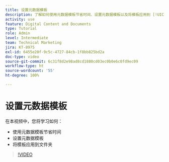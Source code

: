 ```yaml
---
title: 设置元数据模板
description: 了解如何使用元数据模板节省时间、设置元数据模板以及将模板应用到 [!UICONTROL Workfront DAM] 内的文件夹。
activity: use
feature: Digital Content and Documents
type: Tutorial
role: Admin
level: Intermediate
team: Technical Marketing
jira: KT-8975
exl-id: 6455e20f-9c5c-4727-84cb-1f8bb825bd2a
doc-type: video
source-git-commit: 6c31f8d2e98ad8cd1880cd03ec0b0e6c0fd9ec09
workflow-type: ht
source-wordcount: '55'
ht-degree: 100%

---
```


# 设置元数据模板

在本视频中，您将学习如何：

* 使用元数据模板节省时间
* 设置元数据模板
* 将模板应用到文件夹

>[!VIDEO](https://video.tv.adobe.com/v/335238/?quality=12&learn=on)
